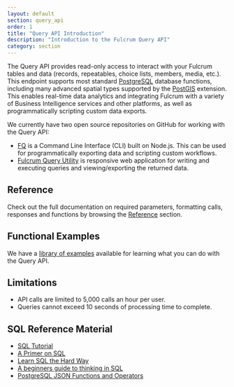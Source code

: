 ```yaml
---
layout: default
section: query_api
order: 1
title: "Query API Introduction"
description: "Introduction to the Fulcrum Query API"
category: section
---
```


The Query API provides read-only access to interact with your Fulcrum tables and data (records, repeatables, choice lists, members, media, etc.). This endpoint supports most standard [PostgreSQL](https://www.postgresql.org/) database functions, including many advanced spatial types supported by the [PostGIS](http://postgis.net/) extension. This enables real-time data analytics and integrating Fulcrum with a variety of Business Intelligence services and other platforms, as well as programmatically scripting custom data exports.

We currently have two open source repositories on GitHub for working with the Query API:

* [FQ](https://github.com/fulcrumapp/fq) is a Command Line Interface (CLI) built on Node.js. This can be used for programmatically exporting data and scripting custom workflows.
* [Fulcrum Query Utility](https://github.com/fulcrumapp/fulcrum-query-utility) is responsive web application for writing and executing queries and viewing/exporting the returned data.  

## Reference

Check out the full documentation on required parameters, formatting calls, responses and functions by browsing the [Reference](/query-api/reference/) section.

## Functional Examples

We have a [library of examples](/query-api/examples/) available for learning what you can do with the Query API.

## Limitations

- API calls are limited to 5,000 calls an hour per user.
- Queries cannot exceed 10 seconds of processing time to complete.

## SQL Reference Material

 - [SQL Tutorial](http://sqlzoo.net/)
 - [A Primer on SQL](https://leanpub.com/aprimeronsql/read)
 - [Learn SQL the Hard Way](http://sql.learncodethehardway.org/)
 - [A beginners guide to thinking in SQL](http://www.sohamkamani.com/blog/2016/07/07/a-beginners-guide-to-sql/)
 - [PostgreSQL JSON Functions and Operators](https://www.postgresql.org/docs/current/static/functions-json.html)
